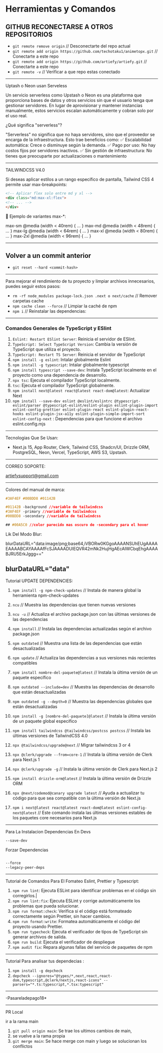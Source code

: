 # Herramientas y Comandos

## GITHUB RECONECTARSE A OTROS REPOSITORIOS

- `git remote remove origin` // Desconectarte del repo actual
- `git remote add origin https://github.com/techotaku1/animetopx.git` // Conectarte a este repo
- `git remote add origin https://github.com/artiefy/artiefy.git` // Conectarte a este repo
- `git remote -v` // Verificar a que repo estas conectado

---

Uptash o Neon usan Serveless

Un servicio serverless como Upstash o Neon es una plataforma que proporciona bases de datos y otros servicios sin que el usuario tenga que gestionar servidores. En lugar de aprovisionar y mantener instancias manualmente, estos servicios escalan automáticamente y cobran solo por el uso real.

¿Qué significa "serverless"?

"Serverless" no significa que no haya servidores, sino que el proveedor se encarga de la infraestructura. Esto trae beneficios como:
✅ Escalabilidad automática: Crece o disminuye según la demanda.
✅ Pago por uso: No hay costos fijos por servidores inactivos.
✅ Sin gestión de infraestructura: No tienes que preocuparte por actualizaciones o mantenimiento

---

TAILWINDCSS V4.0

Si deseas aplicar estilos a un rango específico de pantalla, Tailwind CSS 4 permite usar max-breakpoints:

```html
<!-- Aplicar flex solo entre md y xl -->
<div class="md:max-xl:flex">
<!-- ... -->
</div>
```

📌 Ejemplo de variantes max-\*:

max-sm @media (width < 40rem) { ... }
max-md @media (width < 48rem) { ... }
max-lg @media (width < 64rem) { ... }
max-xl @media (width < 80rem) { ... }
max-2xl @media (width < 96rem) { ... }

---

## Volver a un commit anterior

- `git reset --hard <commit-hash>`

---

Para mejorar el rendimiento de tu proyecto y limpiar archivos innecesarios, puedes seguir estos pasos:

- `rm -rf node_modules package-lock.json .next o next/cache` // Remover carpetas cache
- `npm cache clean --force` // Limpiar la caché de npm
- `npm i` // Reinstalar las dependencias:

---

### **Comandos Generales de TypeScript y ESlint**

1. `Eslint: Restart ESlint Server`: Reinicia el servidor de ESlint.
2. `TypeScript: Select TypeScript Version`: Cambia la versión de TypeScript que utiliza el proyecto.
3. `TypeScript: Restart TS Server`: Reinicia el servidor de TypeScript
4. `npm install -g eslint`: Intalar globalmente Eslint
5. `npm install -g typescript`: Intalar globalmente typescript
6. `npm install typescript --save-dev`: Instala TypeScript localmente en el proyecto como una dependencia de desarrollo.
7. `npx tsc`: Ejecuta el compilador TypeScript localmente.
8. `tsc`: Ejecuta el compilador TypeScript globalmente.
9. `npm install next@latest react@latest react-dom@latest`: Actualizar Next
10. `npm install --save-dev eslint @eslint/eslintrc @typescript-eslint/parser @typescript-eslint/eslint-plugin eslint-plugin-import eslint-config-prettier eslint-plugin-react eslint-plugin-react-hooks eslint-plugin-jsx-a11y eslint-plugin-simple-import-sort eslint-config-next` : Dependencias para que funcione el archivo eslint.config.mjs

---

Tecnologias Que Se Usan:

- Next.js 15, App Router, Clerk, Tailwind CSS, Shadcn/UI, Drizzle ORM, PostgreSQL, Neon, Vercel, TypeScript, AWS S3, Upstash.

---

CORREO SOPORTE:

<artiefysupport@gmail.com>

---

Colores del manual de marca:

```css
#3AF4EF #00BDD8 #01142B

#01142B -background //variable de tailwindcss
#3AF4EF -primary //variable de tailwindcss
#00BDD8 -secondary //variable de tailwindcss

## #00A5C0 //color parecido mas oscuro de -secondary para el hover
```

Lik Del Modo Blur:

blurDataURL="data:image/png;base64,iVBORw0KGgoAAAANSUhEUgAAAAEAAAABCAYAAAAfFcSJAAAADUlEQVR42mNk2HujHgAEcAIWCbqEhgAAAABJRU5ErkJggg=="

## blurDataURL="data"

Tutorial UPDATE DEPENDENCIES:

1. `npm install -g npm-check-updates` // Instala de manera global la herramienta npm-check-updates
2. `ncu` // Muestra las dependencias que tienen nuevas versiones
3. `ncu -u` // Actualiza el archivo package.json con las últimas versiones de las dependencias
4. `npm install` // Instala las dependencias actualizadas según el archivo package.json

5. `npm outdated` // Muestra una lista de las dependencias que están desactualizadas
6. `npm update` // Actualiza las dependencias a sus versiones más recientes compatibles
7. `npm install nombre-del-paquete@latest` // Instala la última versión de un paquete específico

8. `npm outdated --include=dev` // Muestra las dependencias de desarrollo que están desactualizadas
9. `npm outdated -g --depth=0` // Muestra las dependencias globales que están desactualizadas
10. `npm install -g [nombre-del-paquete]@latest` // Instala la última versión de un paquete global específico

11. `npm install tailwindcss @tailwindcss/postcss postcss` // Instala las últimas versiones de TailwindCSS 4.0
12. `npx @tailwindcss/upgrade@next` // Migrar tailwindcss 3 or 4
13. `npx @clerk/upgrade --from=core-1` // Instala la última versión de Clerk para Next.js 1
14. `npx @clerk/upgrade -g` // Instala la última versión de Clerk para Next.js 2
15. `npm install drizzle-orm@latest` // Instala la última versión de Drizzle ORM
16. `npx @next/codemod@canary upgrade latest` // Ayuda a actualizar tu código para que sea compatible con la última versión de Next.js
17. `npm i next@latest react@latest react-dom@latest eslint-config-next@latest` // Este comando instala las últimas versiones estables de los paquetes core necesarios para Next.js

---

Para La Instalacion Dependencias En Devs

```bash
--save-dev
```

Forzar Dependencias

```bash

--force
--legacy-peer-deps
```

---

Tutorial de Comandos Para El Fomateo Eslint, Prettier y Typescript:

1. `npm run lint`: Ejecuta ESLint para identificar problemas en el código sin corregirlos.|
2. `npm run lint:fix`: Ejecuta ESLint y corrige automáticamente los problemas que pueda solucionar.
3. `npm run format:check`: Verifica si el código está formateado correctamente según Prettier, sin hacer cambios.
4. `npm run format:write`: Formatea automáticamente el código del proyecto usando Prettier.
5. `npm run typecheck`: Ejecuta el verificador de tipos de TypeScript sin generar archivos de salida.
6. `npm run build`: Ejecuta el verificador de despliegue
7. `npm audit fix`: Repara algunas fallas del servicio de paquetes de npm

---

Tutorial Para analisar tus dependecias :

1. `npm install -g depcheck`
2. `depcheck --ignores="@types/*,next,react,react-dom,typescript,@clerk/nextjs,react-icons" --parsers="*.ts:typescript,*.tsx:typescript"`

---

-Pasareladepago18*


------
PR Local

ir a la rama main
1. `git pull origin main`: Se trae los ultimos cambios de main,
2. se vuelve a la rama propia
3. `git merge main`: Se hace merge con main y luego se solucionan los conflictos
